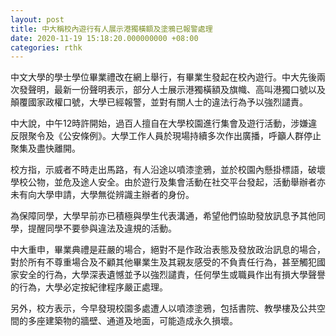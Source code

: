 ```yaml
---
layout: post
title: 中大稱校內遊行有人展示港獨橫額及塗鴉已報警處理
date: 2020-11-19 15:18:20.000000000 +08:00
categories: rthk
---
```


中文大學的學士學位畢業禮改在網上舉行，有畢業生發起在校內遊行。中大先後兩次發聲明，最新一份聲明表示，部分人士展示港獨橫額及旗幟、高叫港獨口號以及顛覆國家政權口號，大學已經報警，並對有關人士的違法行為予以強烈譴責。

中大說，中午12時許開始，過百人擅自在大學校園進行集會及遊行活動，涉嫌違反限聚令及《公安條例》。大學工作人員於現場持續多次作出廣播，呼籲人群停止聚集及盡快離開。

校方指，示威者不時走出馬路，有人沿途以噴漆塗鴉，並於校園內懸掛標語，破壞學校公物，並危及途人安全。由於遊行及集會活動在社交平台發起，活動舉辦者亦未有向大學申請，大學無從辨識主辦者的身份。

為保障同學，大學早前亦已積極與學生代表溝通，希望他們協助發放訊息予其他同學，提醒同學不要參與違法及違規的活動。

中大重申，畢業典禮是莊嚴的場合，絕對不是作政治表態及發放政治訊息的場合，對於所有不尊重場合及不顧其他畢業生及其親友感受的不負責任行為，甚至觸犯國家安全的行為，大學深表遺憾並予以強烈譴責，任何學生或職員作出有損大學聲譽的行為，大學必定按紀律程序嚴正處理。

另外，校方表示，今早發現校園多處遭人以噴漆塗鴉，包括書院、教學樓及公共空間的多座建築物的牆壁、通道及地面，可能造成永久損壞。
